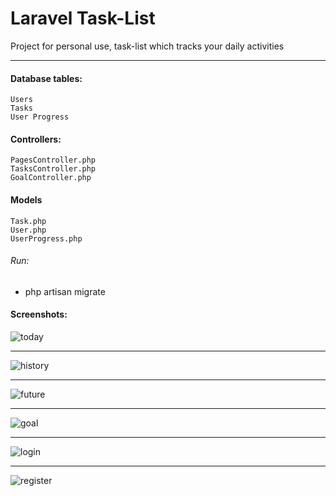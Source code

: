 # Laravel Task-List

Project for personal use, task-list which tracks your daily activities

---

#### Database tables:
    Users
    Tasks
    User Progress

#### Controllers:
    PagesController.php
    TasksController.php
    GoalController.php

#### Models
    Task.php
    User.php
    UserProgress.php



###### Run:
  - php artisan migrate
  

#### Screenshots: 
  
![today](https://user-images.githubusercontent.com/24662381/61576720-9bce6580-aadd-11e9-9e9b-14c41f346d3d.png)

-----------------

![history](https://user-images.githubusercontent.com/24662381/61576718-9bce6580-aadd-11e9-9f3c-a0b379c4aabc.png)

-----------------

![future](https://user-images.githubusercontent.com/24662381/61576719-9bce6580-aadd-11e9-8844-63a9275efb09.png)

-----------------

![goal](https://user-images.githubusercontent.com/24662381/58834795-8946bc80-8654-11e9-841a-1c82e5bc0d1f.png)

-----------------

![login](https://user-images.githubusercontent.com/24662381/61576716-9b35cf00-aadd-11e9-9e29-b4dccffb810b.png)

-----------------

![register](https://user-images.githubusercontent.com/24662381/61576717-9bce6580-aadd-11e9-91ee-d1926a9922df.png)

